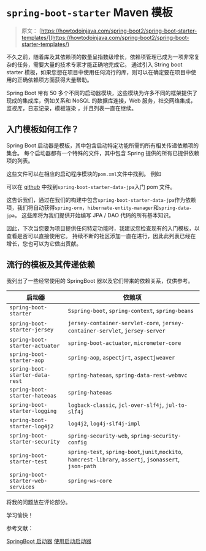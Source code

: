 # `spring-boot-starter` Maven 模板

> 原文： [https://howtodoinjava.com/spring-boot2/spring-boot-starter-templates/](https://howtodoinjava.com/spring-boot2/spring-boot-starter-templates/)

不久之前，随着库及其依赖项的数量呈指数级增长，依赖项管理已成为一项非常复杂的任务，需要大量的技术专家才能正确地完成它。 通过引入 String boot starter 模板，如果您想在项目中使用任何流行的库，则可以在确定要在项目中使用的正确依赖项方面获得大量帮助。

Spring Boot 带有 50 多个不同的启动器模块，这些模块为许多不同的框架提供了现成的集成库，例如关系和 NoSQL 的数据库连接，Web 服务，社交网络集成，监视库，日志记录，模板渲染 ，并且列表一直在继续。

## 入门模板如何工作？

Spring Boot 启动器是模板，其中包含启动特定功能所需的所有相关传递依赖项的集合。 每个启动器都有一个特殊的文件，其中包含 Spring 提供的所有已提供依赖项的列表。

这些文件可以在相应的启动程序模块的`pom.xml`文件中找到。 例如

可以在 [github](https://github.com/spring-projects/spring-boot/blob/master/spring-boot-project/spring-boot-starters/spring-boot-starter-data-jpa/pom.xml) 中找到`spring-boot-starter-data-jpa`入门 pom 文件。

这告诉我们，通过在我们的构建中包含`spring-boot-starter-data-jpa`作为依赖项，我们将自动获得`spring-orm`，`hibernate-entity-manager`和`spring-data-jpa`。 这些库将为我们提供开始编写 JPA / DAO 代码的所有基本知识。

因此，下次当您要为项目提供任何特定功能时，我建议您检查现有的入门模板，以查看是否可以直接使用它。 持续不断的社区添加一直在进行，因此此列表已经在增长，您也可以为它做出贡献。

## 流行的模板及其传递依赖

我列出了一些经常使用的 SpringBoot 器以及它们带来的依赖关系，仅供参考。

| 启动器 | 依赖项 |
| --- | --- |
| `spring-boot-starter` | `Sspring-boot`, `spring-context`, `spring-beans` |
| `spring-boot-starter-jersey` | `jersey-container-servlet-core`, `jersey-container-servlet`, `jersey-server` |
| `spring-boot-starter-actuator` | `spring-boot-actuator`, `micrometer-core` |
| `spring-boot-starter-aop` | `spring-aop`, `aspectjrt`, `aspectjweaver` |
| `spring-boot-starter-data-rest` | `spring-hateoas`, `spring-data-rest-webmvc` |
| `spring-boot-starter-hateoas` | `spring-hateoas` |
| `spring-boot-starter-logging` | `logback-classic`, `jcl-over-slf4j`, `jul-to-slf4j` |
| `spring-boot-starter-log4j2` | `log4j2`, `log4j-slf4j-impl` |
| `spring-boot-starter-security` | `spring-security-web`, `spring-security-config` |
| `spring-boot-starter-test` | `spring-test`, `spring-boot`,`junit`,`mockito`, `hamcrest-library`, `assertj`, `jsonassert`, `json-path` |
| `spring-boot-starter-web-services` | `spring-ws-core` |

将我的问题放在评论部分。

学习愉快！

参考文献：

[SpringBoot 启动器](https://github.com/spring-projects/spring-boot/tree/master/spring-boot-project/spring-boot-starters)
[使用启动启动器](https://docs.spring.io/spring-boot/docs/current/reference/htmlsingle/#using-boot-starter)